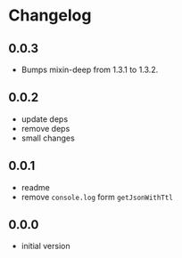 # Changelog

## 0.0.3

* Bumps mixin-deep from 1.3.1 to 1.3.2.

## 0.0.2

* update deps
* remove deps
* small changes

## 0.0.1

* readme
* remove `console.log` form `getJsonWithTtl`

## 0.0.0

* initial version

